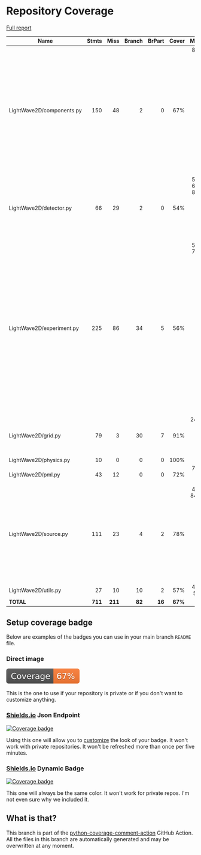 # Repository Coverage

[Full report](https://htmlpreview.github.io/?https://github.com/MartinPdeS/LightWave2D/blob/python-coverage-comment-action-data/htmlcov/index.html)

| Name                      |    Stmts |     Miss |   Branch |   BrPart |   Cover |   Missing |
|-------------------------- | -------: | -------: | -------: | -------: | ------: | --------: |
| LightWave2D/components.py |      150 |       48 |        2 |        0 |     67% |86-96, 102-109, 120, 131, 142-145, 173-177, 183-186, 245, 270-277, 348-355, 384-386, 415-421 |
| LightWave2D/detector.py   |       66 |       29 |        2 |        0 |     54% |52-54, 60-62, 80-90, 96-105, 148-151, 157-161, 172 |
| LightWave2D/experiment.py |      225 |       86 |       34 |        5 |     56% |56-62, 76-89, 125, 147, 154, 161, 168, 175, 189, 203, 220, 225-226, 239, 315-360, 381-407, 434-458, 527, 543-544, 587-589, 603-605 |
| LightWave2D/grid.py       |       79 |        3 |       30 |        7 |     91% |24, 97->102, 102->107, 136, 165 |
| LightWave2D/physics.py    |       10 |        0 |        0 |        0 |    100% |           |
| LightWave2D/pml.py        |       43 |       12 |        0 |        0 |     72% |75-79, 95-104 |
| LightWave2D/source.py     |      111 |       23 |        4 |        2 |     78% |49-55, 84, 86->89, 116-117, 140, 146, 164-166, 214, 254, 334-336, 362-364 |
| LightWave2D/utils.py      |       27 |       10 |       10 |        2 |     57% |40-47, 54-55 |
|                 **TOTAL** |  **711** |  **211** |   **82** |   **16** | **67%** |           |


## Setup coverage badge

Below are examples of the badges you can use in your main branch `README` file.

### Direct image

[![Coverage badge](https://raw.githubusercontent.com/MartinPdeS/LightWave2D/python-coverage-comment-action-data/badge.svg)](https://htmlpreview.github.io/?https://github.com/MartinPdeS/LightWave2D/blob/python-coverage-comment-action-data/htmlcov/index.html)

This is the one to use if your repository is private or if you don't want to customize anything.

### [Shields.io](https://shields.io) Json Endpoint

[![Coverage badge](https://img.shields.io/endpoint?url=https://raw.githubusercontent.com/MartinPdeS/LightWave2D/python-coverage-comment-action-data/endpoint.json)](https://htmlpreview.github.io/?https://github.com/MartinPdeS/LightWave2D/blob/python-coverage-comment-action-data/htmlcov/index.html)

Using this one will allow you to [customize](https://shields.io/endpoint) the look of your badge.
It won't work with private repositories. It won't be refreshed more than once per five minutes.

### [Shields.io](https://shields.io) Dynamic Badge

[![Coverage badge](https://img.shields.io/badge/dynamic/json?color=brightgreen&label=coverage&query=%24.message&url=https%3A%2F%2Fraw.githubusercontent.com%2FMartinPdeS%2FLightWave2D%2Fpython-coverage-comment-action-data%2Fendpoint.json)](https://htmlpreview.github.io/?https://github.com/MartinPdeS/LightWave2D/blob/python-coverage-comment-action-data/htmlcov/index.html)

This one will always be the same color. It won't work for private repos. I'm not even sure why we included it.

## What is that?

This branch is part of the
[python-coverage-comment-action](https://github.com/marketplace/actions/python-coverage-comment)
GitHub Action. All the files in this branch are automatically generated and may be
overwritten at any moment.